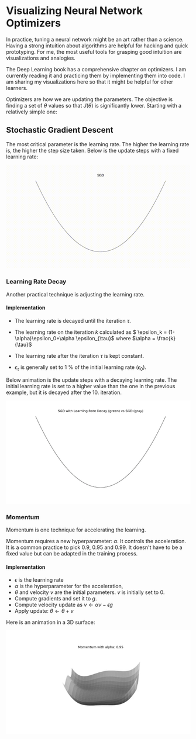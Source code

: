 # Visualizing Neural Network Optimizers

In practice, tuning a neural network might be an art rather than a science. Having a strong intuition about algorithms are helpful for hacking and quick prototyping. For me, the most useful tools for grasping good intuition are visualizations and analogies.  

The Deep Learning book has a comprehensive chapter on optimizers. I am currently reading it and practicing them by implementing them into code. I am sharing my visualizations here so that it might be helpful for other learners.  

Optimizers are how we are updating the parameters. The objective is finding a set of $\theta$ values so that $J(\theta)$ is significantly lower. Starting with a relatively simple one:  

## Stochastic Gradient Descent

The most critical parameter is the learning rate. The higher the learning rate is, the higher the step size taken. Below is the update steps with a fixed learning rate:  

![SGD](images/sgd.gif)

### Learning Rate Decay
Another practical technique is adjusting the learning rate.  

#### Implementation

- The learning rate is decayed until the iteration $\tau$.  

- The learning rate on the iteration $k$ calculated as $ \epsilon_k = (1-\alpha)\epsilon_0+\alpha \epsilon_{\tau}$ where $\alpha = \frac{k}{\tau}$  

- The learning rate after the iteration $\tau$ is kept constant.  
- $\epsilon_{\tau}$ is generally set to 1 % of the initial learning rate ($\epsilon_0$).  

Below animation is the update steps with a decaying learning rate.  The initial learning rate is set to a higher value than the one in the previous example, but it is decayed after the 10. iteration.  

![SGD with Decaying Learning Rate](images/sgd-with-lr-decay.gif)  

### Momentum

Momentum is one technique for accelerating the learning.  

Momentum requires a new hyperparameter: $\alpha$. It controls the acceleration. It is a common practice to pick 0.9, 0.95 and 0.99. It doesn't have to be a fixed value but can be adapted in the training process.  

#### Implementation

- $\epsilon$ is the learning rate
- $\alpha$ is the hyperparameter for the acceleration,
- $\theta$ and velocity $v$  are the initial parameters. $v$ is initially set to 0.  
- Compute gradients and set it to $g$.  
- Compute velocity update as $v ← \alpha v − \epsilon g$
- Apply update: $\theta ← \theta + v$

Here is an animation in a 3D surface:  

![SGD with Decaying Learning Rate](images/sgd-with-momentum.gif)  